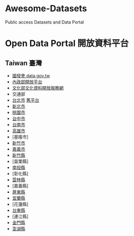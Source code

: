 # Awesome-Datasets
Public access Datasets and Data Portal

# Open Data Portal 開放資料平台
## Taiwan 臺灣
- [國發會 data.gov.tw](https://data.gov.tw)
- [內政部開放平台](https://data.moi.gov.tw/)
- [文化部文化資料開放服務網](https://opendata.culture.tw/)
- 交通部
- [台北市](https://data.taipei/index) [舊平台](http://data.taipei/index)
- [新北市](http://data.ntpc.gov.tw/)
- [桃園市](https://data.tycg.gov.tw/)
- [台中市](http://opendata.taichung.gov.tw/)
- [台南市](http://data.tainan.gov.tw/)
- [高雄市](https://data.kcg.gov.tw/)
- [基隆市]
- [新竹市](http://opendata.hccg.gov.tw/)
- [嘉義市](https://data.chiayi.gov.tw/opendata/)
- [新竹縣](https://data.hsinchu.gov.tw/)
- [苗栗縣]
- [南投縣](http://data.nantou.gov.tw/)
- [彰化縣]
- [雲林縣](http://www4.yunlin.gov.tw/planning/home.jsp?mserno=201603280003&serno=201603170001&menudata=planningmenu&contlink=content/20160317135147.jsp)
- [嘉義縣]
- [屏東縣](https://www.pthg.gov.tw/Cus_OpenData_Default1.aspx?n=481C53E05C1D2D97&sms=354B0B57F2762613)
- [宜蘭縣](https://opendata.e-land.gov.tw/)
- [花蓮縣]
- [台東縣](http://www.taitung.gov.tw/opendata/Default.aspx)
- [連江縣]
- [金門縣](http://data.kinmen.gov.tw/)
- [澎湖縣](http://opendata.penghu.gov.tw/)
